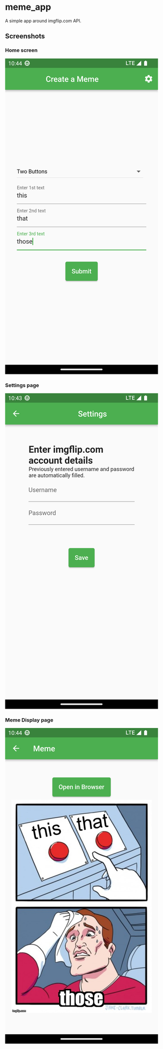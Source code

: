 # meme_app

A simple app around imgflip.com API.

## Screenshots

### Home screen

![home screen meme app](screenshots/home.png)

### Settings page

![settings page meme app](screenshots/settings.png)

### Meme Display page

![meme display page meme app](screenshots/meme_display.png)
